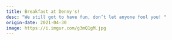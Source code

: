 ```yaml
---
title: Breakfast at Denny's!
desc: "We still got to have fun, don’t let anyone fool you! "
origin-date: 2021-04-30
image: https://i.imgur.com/g3mQ1gM.jpg
---
```

